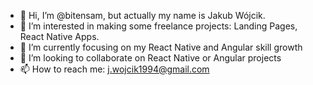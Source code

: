 - 👋 Hi, I’m @bitensam, but actually my name is Jakub Wójcik.
- 👀 I’m interested in making some freelance projects: Landing Pages, React Native Apps.
- 🌱 I’m currently focusing on my React Native and Angular skill growth
- 💞️ I’m looking to collaborate on React Native or Angular projects
- 📫 How to reach me: j.wojcik1994@gmail.com

<!---
bitensam/bitensam is a ✨ special ✨ repository because its `README.md` (this file) appears on your GitHub profile.
You can click the Preview link to take a look at your changes.
--->
